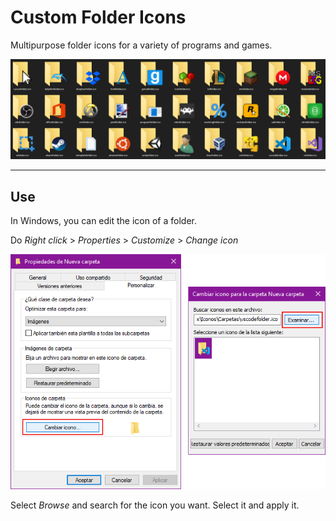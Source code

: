 # Custom Folder Icons

Multipurpose folder icons for a variety of programs and games.

![icons.png](./readme_assets/icons.png)

---

## Use

In Windows, you can edit the icon of a folder.

Do _Right click_ > _Properties_ > _Customize_ > _Change icon_

![icons.png](./readme_assets/customize.png)

Select _Browse_ and search for the icon you want. Select it and apply it.
